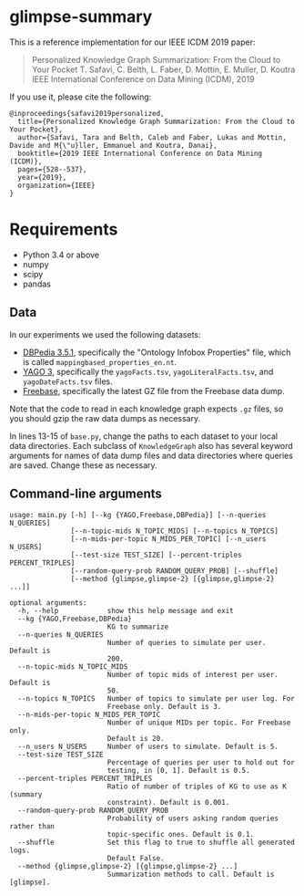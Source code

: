 # glimpse-summary

This is a reference implementation for our IEEE ICDM 2019 paper:

> Personalized Knowledge Graph Summarization: From the Cloud to Your Pocket
  T. Safavi, C. Belth, L. Faber, D. Mottin, E. Muller, D. Koutra
  IEEE International Conference on Data Mining (ICDM), 2019
  
If you use it, please cite the following: 
```
@inproceedings{safavi2019personalized,
  title={Personalized Knowledge Graph Summarization: From the Cloud to Your Pocket},
  author={Safavi, Tara and Belth, Caleb and Faber, Lukas and Mottin, Davide and M{\"u}ller, Emmanuel and Koutra, Danai},
  booktitle={2019 IEEE International Conference on Data Mining (ICDM)},
  pages={528--537},
  year={2019},
  organization={IEEE}
}
```

# Requirements

- Python 3.4 or above
- numpy
- scipy
- pandas

## Data

In our experiments we used the following datasets:

- [DBPedia 3.5.1](https://wiki.dbpedia.org/services-resources/datasets/data-set-35/data-set-351#h115-3), specifically the "Ontology Infobox Properties"  file, which is called ``mappingbased_properties_en.nt``.
- [YAGO 3](https://datahub.io/collections/yago), specifically the ``yagoFacts.tsv``, ``yagoLiteralFacts.tsv``, and ``yagoDateFacts.tsv`` files.
- [Freebase](https://developers.google.com/freebase/), specifically the latest GZ file from the Freebase data dump. 

Note that the code to read in each knowledge graph expects ``.gz`` files, so you should gzip the raw data dumps as necessary.

In lines 13-15 of ``base.py``, change the paths to each dataset to your local data directories. 
Each subclass of ``KnowledgeGraph`` also has several keyword arguments for names of data dump files and data directories where queries are saved. Change these as necessary.

## Command-line arguments

```
usage: main.py [-h] [--kg {YAGO,Freebase,DBPedia}] [--n-queries N_QUERIES]
               [--n-topic-mids N_TOPIC_MIDS] [--n-topics N_TOPICS]
               [--n-mids-per-topic N_MIDS_PER_TOPIC] [--n_users N_USERS]
               [--test-size TEST_SIZE] [--percent-triples PERCENT_TRIPLES]
               [--random-query-prob RANDOM_QUERY_PROB] [--shuffle]
               [--method {glimpse,glimpse-2} [{glimpse,glimpse-2} ...]]

optional arguments:
  -h, --help            show this help message and exit
  --kg {YAGO,Freebase,DBPedia}
                        KG to summarize
  --n-queries N_QUERIES
                        Number of queries to simulate per user. Default is
                        200.
  --n-topic-mids N_TOPIC_MIDS
                        Number of topic mids of interest per user. Default is
                        50.
  --n-topics N_TOPICS   Number of topics to simulate per user log. For
                        Freebase only. Default is 3.
  --n-mids-per-topic N_MIDS_PER_TOPIC
                        Number of unique MIDs per topic. For Freebase only.
                        Default is 20.
  --n_users N_USERS     Number of users to simulate. Default is 5.
  --test-size TEST_SIZE
                        Percentage of queries per user to hold out for
                        testing, in [0, 1]. Default is 0.5.
  --percent-triples PERCENT_TRIPLES
                        Ratio of number of triples of KG to use as K (summary
                        constraint). Default is 0.001.
  --random-query-prob RANDOM_QUERY_PROB
                        Probability of users asking random queries rather than
                        topic-specific ones. Default is 0.1.
  --shuffle             Set this flag to true to shuffle all generated logs.
                        Default False.
  --method {glimpse,glimpse-2} [{glimpse,glimpse-2} ...]
                        Summarization methods to call. Default is [glimpse].
```

